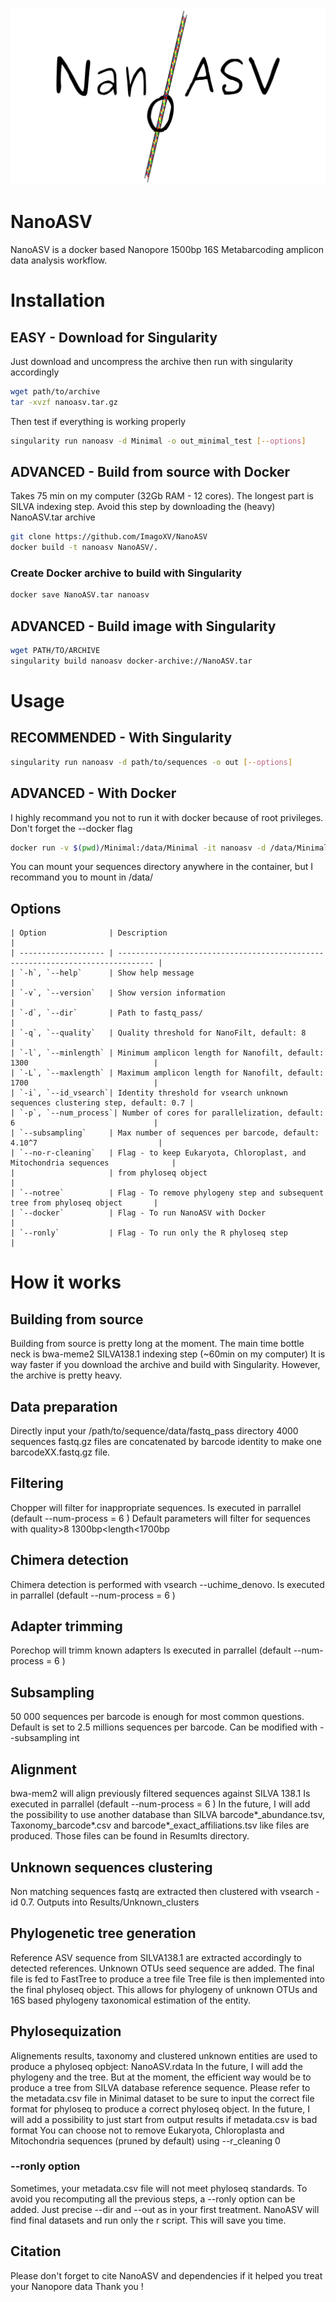![Logo](NanoASV_logo.png)

# NanoASV
NanoASV is a docker based Nanopore 1500bp 16S Metabarcoding amplicon data analysis workflow. 

# Installation
## EASY - Download for Singularity
Just download and uncompress the archive then run with singularity accordingly
```sh
wget path/to/archive
tar -xvzf nanoasv.tar.gz
```
Then test if everything is working properly
```sh
singularity run nanoasv -d Minimal -o out_minimal_test [--options]
```

## ADVANCED - Build from source with Docker
Takes 75 min on my computer (32Gb RAM - 12 cores).
The longest part is SILVA indexing step.
Avoid this step by downloading the (heavy) NanoASV.tar archive
```sh
git clone https://github.com/ImagoXV/NanoASV
docker build -t nanoasv NanoASV/.
```
### Create Docker archive to build with Singularity

```sh
docker save NanoASV.tar nanoasv
```
## ADVANCED - Build image with Singularity

```sh
wget PATH/TO/ARCHIVE
singularity build nanoasv docker-archive://NanoASV.tar
```
# Usage
## RECOMMENDED - With Singularity
```sh
singularity run nanoasv -d path/to/sequences -o out [--options]
```
## ADVANCED - With Docker
I highly recommand you not to run it with docker because of root privileges.
Don't forget the --docker flag
```sh
docker run -v $(pwd)/Minimal:/data/Minimal -it nanoasv -d /data/Minimal -o out --docker 1
```
You can mount your sequences directory anywhere in the container, but I recommand you to mount in /data/
## Options

```
| Option              | Description                                                                    |
| ------------------- | ------------------------------------------------------------------------------ |
| `-h`, `--help`      | Show help message                                                              |
| `-v`, `--version`   | Show version information                                                       |
| `-d`, `--dir`       | Path to fastq_pass/                                                            |
| `-q`, `--quality`   | Quality threshold for NanoFilt, default: 8                                     |
| `-l`, `--minlength` | Minimum amplicon length for Nanofilt, default: 1300                            |
| `-L`, `--maxlength` | Maximum amplicon length for Nanofilt, default: 1700                            |
| `-i`, `--id_vsearch`| Identity threshold for vsearch unknown sequences clustering step, default: 0.7 |
| `-p`, `--num_process`| Number of cores for parallelization, default: 6                               |
| `--subsampling`     | Max number of sequences per barcode, default: 4.10^7                           |
| `--no-r-cleaning`   | Flag - to keep Eukaryota, Chloroplast, and Mitochondria sequences              |
|                     | from phyloseq object                                                           |
| `--notree`          | Flag - To remove phylogeny step and subsequent tree from phyloseq object       |
| `--docker`          | Flag - To run NanoASV with Docker                                              |
| `--ronly`           | Flag - To run only the R phyloseq step                                         |
```

# How it works 

## Building from source

Building from source is pretty long at the moment.
The main time bottle neck is bwa-meme2 SILVA138.1 indexing step (~60min on my computer)
It is way faster if you download the archive and build with Singularity. However, the archive is pretty heavy. 

## Data preparation
Directly input your /path/to/sequence/data/fastq_pass directory 
4000 sequences fastq.gz files are concatenated by barcode identity to make one barcodeXX.fastq.gz file.

## Filtering
Chopper will filter for inappropriate sequences.
Is executed in parrallel (default --num-process = 6 )
Default parameters will filter for sequences with quality>8 1300bp<length<1700bp

## Chimera detection
Chimera detection is performed with vsearch --uchime_denovo.
Is executed in parrallel (default --num-process = 6 )

## Adapter trimming
Porechop will trimm known adapters 
Is executed in parrallel (default --num-process = 6 )

## Subsampling
50 000 sequences per barcode is enough for most common questions.
Default is set to 2.5 millions sequences per barcode. 
Can be modified with --subsampling int

## Alignment
bwa-mem2 will align previously filtered sequences against SILVA 138.1
Is executed in parrallel (default --num-process = 6 )
In the future, I will add the possibility to use another database than SILVA
barcode*_abundance.tsv, Taxonomy_barcode*.csv and barcode*_exact_affiliations.tsv like files are produced.
Those files can be found in Resumlts directory.

## Unknown sequences clustering
Non matching sequences fastq are extracted then clustered with vsearch -id 0.7.
Outputs into Results/Unknown_clusters

## Phylogenetic tree generation
Reference ASV sequence from SILVA138.1 are extracted accordingly to detected references. 
Unknown OTUs seed sequence are added. The final file is fed to FastTree to produce a tree file
Tree file is then implemented into the final phyloseq object.
This allows for phylogeny of unknown OTUs and 16S based phylogeny taxonomical estimation of the entity.

## Phylosequization
Alignements results, taxonomy and clustered unknown entities are used to produce a phyloseq opbject: NanoASV.rdata
In the future, I will add the phylogeny and the tree. But at the moment, the efficient way would be to produce a tree from SILVA database reference sequence. 
Please refer to the metadata.csv file in Minimal dataset to be sure to input the correct file format for phyloseq to produce a correct phyloseq object.
In the future, I will add a possibility to just start from output results if metadata.csv is bad format
You can choose not to remove Eukaryota, Chloroplasta and Mitochondria sequences (pruned by default) using --r_cleaning 0
### --ronly option
Sometimes, your metadata.csv file will not meet phyloseq standards. 
To avoid you recomputing all the previous steps, a --ronly option can be added. 
Just precise --dir and --out as in your first treatment. NanoASV will find final datasets and run only the r script. 
This will save you time.

## Citation
Please don't forget to cite NanoASV and dependencies if it helped you treat your Nanopore data
Thank you !







